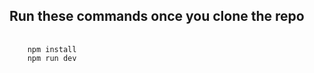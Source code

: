 <h2>Run these commands once you clone the repo</h2>

<pre>
  <code>
    npm install
    npm run dev
  </code>
</pre>
